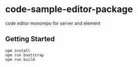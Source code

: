 # code-sample-editor-package
code editor monorepo for server and element

## Getting Started
```
npm install
npm run bootstrap
npm run build
```